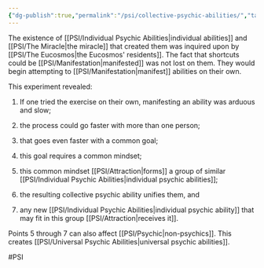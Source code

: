 ```yaml
---
{"dg-publish":true,"permalink":"/psi/collective-psychic-abilities/","tags":["gardenEntry"]}
---
```


The existence of [[PSI/Individual Psychic Abilities\|individual abilities]] and [[PSI/The Miracle\|the miracle]] that created them was inquired upon by [[PSI/The Eucosmos\|the Eucosmos' residents]]. The fact that shortcuts could be [[PSI/Manifestation\|manifested]] was not lost on them. They would begin attempting to [[PSI/Manifestation\|manifest]] abilities on their own.

This experiment revealed:

1. If one tried the exercise on their own, manifesting an ability was arduous and slow;
   
2. the process could go faster with more than one person;
   
3. that goes even faster with a common goal;
   
4. this goal requires a common mindset;
   
5. this common mindset [[PSI/Attraction\|forms]] a group of similar [[PSI/Individual Psychic Abilities\|individual psychic abilities]];
   
6. the resulting collective psychic ability unifies them, and 
   
7. any new [[PSI/Individual Psychic Abilities\|individual psychic ability]] that may fit in this group [[PSI/Attraction\|receives it]]. 

Points 5 through 7 can also affect [[PSI/Psychic\|non-psychics]]. This creates [[PSI/Universal Psychic Abilities\|universal psychic abilities]]. 

#PSI 



